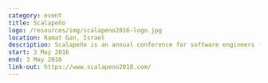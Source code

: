 ```yaml
---
category: event
title: Scalapeño
logo: /resources/img/scalapeno2016-logo.jpg
location: Ramat Gan, Israel
description: Scalapeño is an annual conference for software engineers focused on the Scala programming language.
start: 3 May 2016
end: 3 May 2016
link-out: https://www.scalapeno2018.com/
---
```

